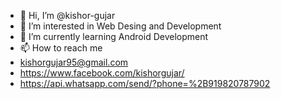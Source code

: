 - 👋 Hi, I’m @kishor-gujar
- 👀 I’m interested in Web Desing and Development 
- 🌱 I’m currently learning Android Development
- 📫 How to reach me 
- kishorgujar95@gmail.com
- https://www.facebook.com/kishorgujar/
- https://api.whatsapp.com/send/?phone=%2B919820787902
